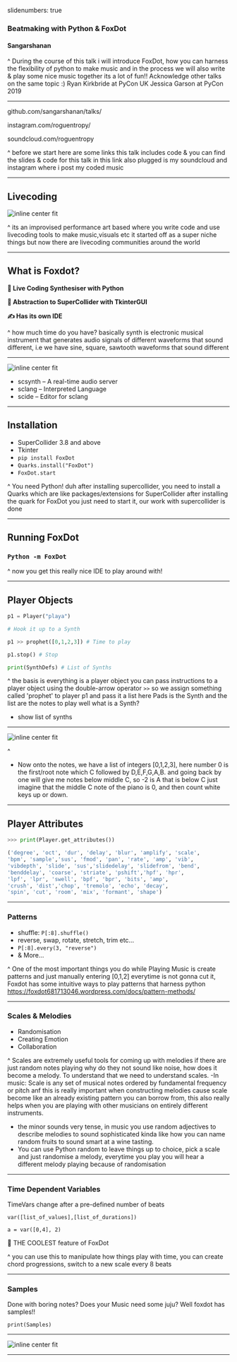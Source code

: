 slidenumbers: true

### Beatmaking with Python & FoxDot

#### Sangarshanan


^
During the course of this talk i will introduce FoxDot, 
how you can harness the flexibility of python to make music
and in the process we will also write & play some nice music together
its a lot of fun!!
Acknowledge other talks on the same topic :)
Ryan Kirkbride at PyCon UK
Jessica Garson at PyCon 2019

---

github.com/sangarshanan/talks/

instagram.com/roguentropy/

soundcloud.com/roguentropy


^
before we start here are some links
this talk includes code & you can find the slides & code for this talk in this link
also plugged is my soundcloud and instagram where i post my coded music


---

## Livecoding

![inline center fit](./static/codie.png)

^ 
its an improvised performance art based where you write code
and use livecoding tools
to make music,visuals etc
it started off as a super niche things but now 
there are livecoding communities around the world

---

## What is Foxdot?

**🐍 Live Coding Synthesiser with Python**

**🎵 Abstraction to SuperCollider 
with TkinterGUI**

**✍️ Has its own IDE**

^
how much time do you have? basically synth is electronic musical instrument that generates audio signals of different waveforms that sound different, i.e we have sine, square, sawtooth waveforms that sound different


---


![inline center fit](./static/supercollider.png)

- scsynth – A real-time audio server
- sclang – Interpreted Language
- scide – Editor for sclang


---

## Installation

- SuperCollider 3.8 and above
- Tkinter
- `pip install FoxDot`
- `Quarks.install("FoxDot") `
- `FoxDot.start`

^
You need Python! duh
after installing supercollider, you need to install a Quarks which are like packages/extensions for SuperCollider
after installing the quark for FoxDot you just need to start it, our work with supercollider is done

---

## Running FoxDot


### `Python -m FoxDot`

^
now you get this really nice IDE to play around with!


---

## Player Objects

```python
p1 = Player("playa")

# Hook it up to a Synth

p1 >> prophet([0,1,2,3]) # Time to play

p1.stop() # Stop

print(SynthDefs) # List of Synths
```

^
the basis is everything is a player object
you can pass instructions to a player object using the double-arrow operator `>>` 
so we assign something called 'prophet' to player p1 and pass it a list
here Pads is the Synth and the list are the notes to play
well what is a Synth?
- show list of synths


---


![inline center fit](./static/notes_piano.png)


^
- Now onto the notes, we have a list of integers [0,1,2,3], here number 0 is the first/root note which C followed by D,E,F,G,A,B. and going back by one will give me notes below middle C, so -2 is A that is below C
just imagine that the middle C note of the piano is 0, and then count white keys up or down.


---

## Player Attributes

```python
>>> print(Player.get_attributes())

('degree', 'oct', 'dur', 'delay', 'blur', 'amplify', 'scale', 
'bpm', 'sample','sus', 'fmod', 'pan', 'rate', 'amp', 'vib', 
'vibdepth', 'slide', 'sus','slidedelay', 'slidefrom', 'bend', 
'benddelay', 'coarse', 'striate', 'pshift','hpf', 'hpr', 
'lpf', 'lpr', 'swell', 'bpf', 'bpr', 'bits', 'amp', 
'crush', 'dist','chop', 'tremolo', 'echo', 'decay', 
'spin', 'cut', 'room', 'mix', 'formant', 'shape')
```

---

### Patterns

- shuffle: `P[:8].shuffle()`
- reverse, swap, rotate, stretch, trim etc...
- `P[:8].every(3, "reverse")`
- & More...

^
One of the most important things you do while Playing Music is create patterns and just manually entering
[0,1,2] everytime is not gonna cut it, Foxdot has some intuitive ways to play patterns that harness python
https://foxdot681713046.wordpress.com/docs/pattern-methods/


---


### Scales & Melodies

- Randomisation
- Creating Emotion
- Collaboration

^
Scales are extremely useful tools for coming up with melodies
if there are just random notes playing why do they not sound like noise, how does it become a melody. To understand that we need to understand scales. 
-In music: Scale is any set of musical notes ordered by fundamental frequency or pitch anf this is really important when constructing melodies cause scale become like an already existing pattern you can borrow from, this also really helps when you are playing with other musicians on entirely different instruments.
- the minor sounds very tense, in music you use random adjectives to describe melodies to sound sophisticated kinda
like how you can name random fruits to sound smart at a wine tasting.
- You can use Python random to leave things up to choice, pick a scale and just randomise a melody, everytime you play
you will hear a different melody playing because of randomisation

---


### Time Dependent Variables


TimeVars change after a pre-defined number of beats


`var([list_of_values],[list_of_durations])`

`a = var([0,4], 2)`

💯 THE COOLEST feature of FoxDot

^
you can use this to manipulate how things play with time, 
you can create chord progressions, switch to a new scale every 8 beats


---

### Samples

Done with boring notes? 
Does your Music need some juju?
Well foxdot has samples!!

`print(Samples)`


---


![inline center fit](./static/end.png)

---



